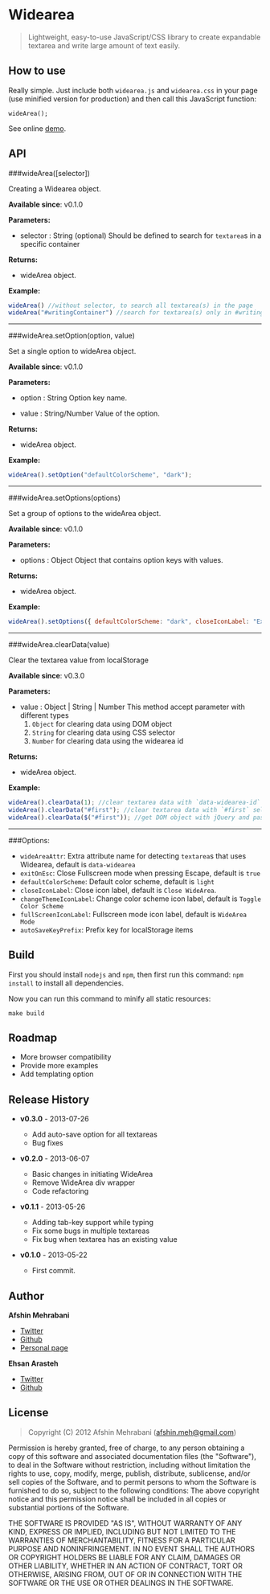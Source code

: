 Widearea
========

> Lightweight, easy-to-use JavaScript/CSS library to create expandable textarea and write large amount of text easily.

## How to use

Really simple. Just include both `widearea.js` and `widearea.css` in your page (use minified version for production) and then call this JavaScript function:

    wideArea();

See online [demo](http://usablica.github.io/widearea/).

## API

###wideArea([selector])

Creating a Widearea object.

**Available since**: v0.1.0

**Parameters:**
 - selector : String (optional)
   Should be defined to search for `textarea`s in a specific container

**Returns:**
 - wideArea object.

**Example:**
```javascript
wideArea() //without selector, to search all textarea(s) in the page
wideArea("#writingContainer") //search for textarea(s) only in #writingContainer
````

-----

###wideArea.setOption(option, value)

Set a single option to wideArea object.

**Available since**: v0.1.0

**Parameters:**
 - option : String
   Option key name.

 - value : String/Number
   Value of the option.

**Returns:**
 - wideArea object.

**Example:**
```javascript
wideArea().setOption("defaultColorScheme", "dark");
````

----

###wideArea.setOptions(options)

Set a group of options to the wideArea object.

**Available since**: v0.1.0

**Parameters:**
 - options : Object
   Object that contains option keys with values.

**Returns:**
 - wideArea object.

**Example:**
```javascript
wideArea().setOptions({ defaultColorScheme: "dark", closeIconLabel: "Exit" });
````

-----

###wideArea.clearData(value)

Clear the textarea value from localStorage

**Available since**: v0.3.0

**Parameters:**
 - value : Object | String | Number
   This method accept parameter with different types
     1. `Object` for clearing data using DOM object
     2. `String` for clearing data using CSS selector
     3. `Number` for clearing data using the widearea id

**Returns:**
 - wideArea object.

**Example:**
```javascript
wideArea().clearData(1); //clear textarea data with `data-widearea-id` == 1
wideArea().clearData("#first"); //clear textarea data with `#first` selector
wideArea().clearData($("#first")); //get DOM object with jQuery and pass it to clearData()
````

-----

###Options:

 - `wideAreaAttr`: Extra attribute name for detecting `textarea`s that uses Widearea, default is `data-widearea`
 - `exitOnEsc`: Close Fullscreen mode when pressing Escape, default is `true`
 - `defaultColorScheme`: Default color scheme, default is `light`
 - `closeIconLabel`: Close icon label, default is `Close WideArea`.
 - `changeThemeIconLabel`: Change color scheme icon label, default is `Toggle Color Scheme`
 - `fullScreenIconLabel`: Fullscreen mode icon label, default is `WideArea Mode`
 - `autoSaveKeyPrefix`: Prefix key for localStorage items


## Build

First you should install `nodejs` and `npm`, then first run this command: `npm install` to install all dependencies.

Now you can run this command to minify all static resources:

    make build

## Roadmap
- More browser compatibility
- Provide more examples
- Add templating option

## Release History

 * **v0.3.0** - 2013-07-26 
   - Add auto-save option for all textareas
   - Bug fixes

 * **v0.2.0** - 2013-06-07 
   - Basic changes in initiating WideArea
   - Remove WideArea div wrapper
   - Code refactoring

 * **v0.1.1** - 2013-05-26 
   - Adding tab-key support while typing
   - Fix some bugs in multiple textareas
   - Fix bug when textarea has an existing value

 * **v0.1.0** - 2013-05-22 
   - First commit. 

## Author
**Afshin Mehrabani**

- [Twitter](https://twitter.com/afshinmeh)
- [Github](https://github.com/afshinm)
- [Personal page](http://afshinm.name/)  

**Ehsan Arasteh**

- [Twitter](https://twitter.com/ehsandotnet)
- [Github](https://github.com/ehsandotnet)  

## License
> Copyright (C) 2012 Afshin Mehrabani (afshin.meh@gmail.com)

Permission is hereby granted, free of charge, to any person obtaining a copy of this software and associated 
documentation files (the "Software"), to deal in the Software without restriction, including without limitation 
the rights to use, copy, modify, merge, publish, distribute, sublicense, and/or sell copies of the Software, 
and to permit persons to whom the Software is furnished to do so, subject to the following conditions:
The above copyright notice and this permission notice shall be included in all copies or substantial portions 
of the Software.

THE SOFTWARE IS PROVIDED "AS IS", WITHOUT WARRANTY OF ANY KIND, EXPRESS OR IMPLIED, INCLUDING BUT NOT LIMITED 
TO THE WARRANTIES OF MERCHANTABILITY, FITNESS FOR A PARTICULAR PURPOSE AND NONINFRINGEMENT. IN NO EVENT SHALL 
THE AUTHORS OR COPYRIGHT HOLDERS BE LIABLE FOR ANY CLAIM, DAMAGES OR OTHER LIABILITY, WHETHER IN AN ACTION OF 
CONTRACT, TORT OR OTHERWISE, ARISING FROM, OUT OF OR IN CONNECTION WITH THE SOFTWARE OR THE USE OR OTHER DEALINGS 
IN THE SOFTWARE.
